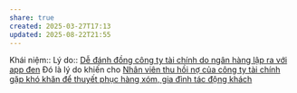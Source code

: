 ```yaml
---
share: true
created: 2025-03-27T17:13
updated: 2025-08-22T21:55
---
```

Khái niệm:: 
Lý do:: [Dễ đánh đồng công ty tài chính do ngân hàng lập ra với app đen](./D%E1%BB%85%20%C4%91%C3%A1nh%20%C4%91%E1%BB%93ng%20c%C3%B4ng%20ty%20t%C3%A0i%20ch%C3%ADnh%20do%20ng%C3%A2n%20h%C3%A0ng%20l%E1%BA%ADp%20ra%20v%E1%BB%9Bi%20app%20%C4%91en.md)
Đó là lý do khiến cho [Nhân viên thu hồi nợ của công ty tài chính gặp khó khăn để thuyết phục hàng xóm, gia đình tác động khách](../../../../%E2%9A%A1Hi%E1%BB%83u%20bi%E1%BA%BFt%20s%C3%A2u/T%E1%BB%95%20ch%E1%BB%A9c%20t%C3%A0i%20ch%C3%ADnh/T%E1%BB%95%20ch%E1%BB%A9c%20t%C3%ADn%20d%E1%BB%A5ng/T%E1%BB%95%20ch%E1%BB%A9c%20t%C3%ADn%20d%E1%BB%A5ng%20phi%20ng%C3%A2n%20h%C3%A0ng/C%C3%B4ng%20ty%20t%C3%A0i%20ch%C3%ADnh%20ti%C3%AAu%20d%C3%B9ng/Nh%C3%A2n%20vi%C3%AAn%20thu%20h%E1%BB%93i%20n%E1%BB%A3%20c%E1%BB%A7a%20c%C3%B4ng%20ty%20t%C3%A0i%20ch%C3%ADnh%20g%E1%BA%B7p%20kh%C3%B3%20kh%C4%83n%20%C4%91%E1%BB%83%20thuy%E1%BA%BFt%20ph%E1%BB%A5c%20h%C3%A0ng%20x%C3%B3m,%20gia%20%C4%91%C3%ACnh%20t%C3%A1c%20%C4%91%E1%BB%99ng%20kh%C3%A1ch.md)

